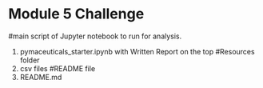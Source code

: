 # Module 5 Challenge

#main script of Jupyter notebook to run for analysis.
1. pymaceuticals_starter.ipynb with Written Report on the top
#Resources folder
1. csv files
#README file
1. README.md
